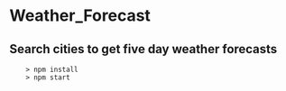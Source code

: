 # Weather_Forecast

## Search cities to get five day weather forecasts
```
	> npm install
	> npm start
```
